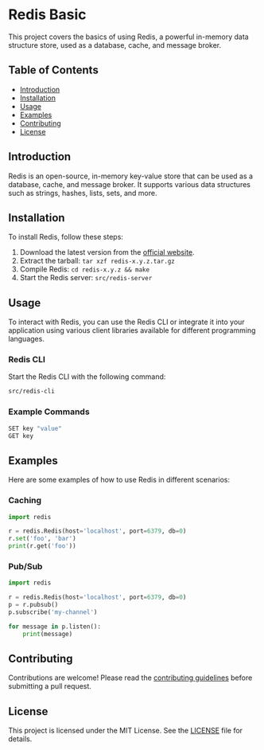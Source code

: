 # Redis Basic

This project covers the basics of using Redis, a powerful in-memory data structure store, used as a database, cache, and message broker.

## Table of Contents
- [Introduction](#introduction)
- [Installation](#installation)
- [Usage](#usage)
- [Examples](#examples)
- [Contributing](#contributing)
- [License](#license)

## Introduction
Redis is an open-source, in-memory key-value store that can be used as a database, cache, and message broker. It supports various data structures such as strings, hashes, lists, sets, and more.

## Installation
To install Redis, follow these steps:

1. Download the latest version from the [official website](https://redis.io/download).
2. Extract the tarball: `tar xzf redis-x.y.z.tar.gz`
3. Compile Redis: `cd redis-x.y.z && make`
4. Start the Redis server: `src/redis-server`

## Usage
To interact with Redis, you can use the Redis CLI or integrate it into your application using various client libraries available for different programming languages.

### Redis CLI
Start the Redis CLI with the following command:
```sh
src/redis-cli
```

### Example Commands
```sh
SET key "value"
GET key
```

## Examples
Here are some examples of how to use Redis in different scenarios:

### Caching
```python
import redis

r = redis.Redis(host='localhost', port=6379, db=0)
r.set('foo', 'bar')
print(r.get('foo'))
```

### Pub/Sub
```python
import redis

r = redis.Redis(host='localhost', port=6379, db=0)
p = r.pubsub()
p.subscribe('my-channel')

for message in p.listen():
    print(message)
```

## Contributing
Contributions are welcome! Please read the [contributing guidelines](CONTRIBUTING.md) before submitting a pull request.

## License
This project is licensed under the MIT License. See the [LICENSE](LICENSE) file for details.
